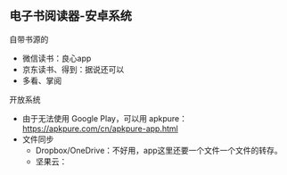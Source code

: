 ## 电子书阅读器-安卓系统

自带书源的
- 微信读书：良心app
- 京东读书、得到：据说还可以
- 多看、掌阅



开放系统
- 由于无法使用 Google Play，可以用 apkpure：https://apkpure.com/cn/apkpure-app.html
- 文件同步
    - Dropbox/OneDrive：不好用，app这里还要一个文件一个文件的转存。
    - 坚果云：


